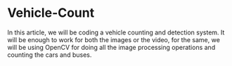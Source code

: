 # Vehicle-Count
In this article, we will be coding a vehicle counting and detection system. It will be enough to work for both the images or the video, for the same, we will be using OpenCV for doing all the image processing operations and counting the cars and buses.
